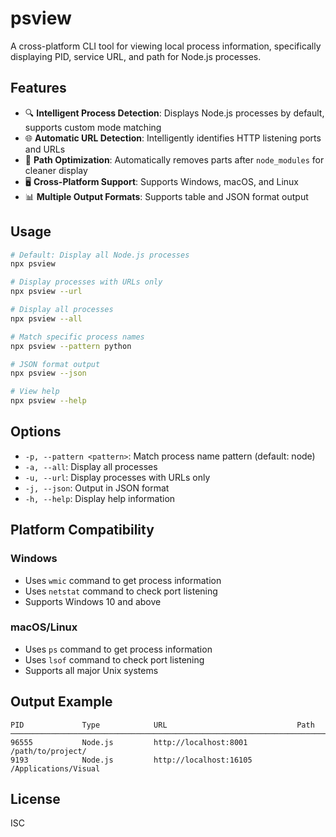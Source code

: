 # psview

A cross-platform CLI tool for viewing local process information, specifically displaying PID, service URL, and path for Node.js processes.

## Features

- 🔍 **Intelligent Process Detection**: Displays Node.js processes by default, supports custom mode matching
- 🌐 **Automatic URL Detection**: Intelligently identifies HTTP listening ports and URLs
- 📁 **Path Optimization**: Automatically removes parts after `node_modules` for cleaner display
- 🖥️ **Cross-Platform Support**: Supports Windows, macOS, and Linux
- 📊 **Multiple Output Formats**: Supports table and JSON format output

## Usage

```bash
# Default: Display all Node.js processes
npx psview

# Display processes with URLs only
npx psview --url

# Display all processes
npx psview --all

# Match specific process names
npx psview --pattern python

# JSON format output
npx psview --json

# View help
npx psview --help
```

## Options

- `-p, --pattern <pattern>`: Match process name pattern (default: node)
- `-a, --all`: Display all processes
- `-u, --url`: Display processes with URLs only
- `-j, --json`: Output in JSON format
- `-h, --help`: Display help information

## Platform Compatibility

### Windows
- Uses `wmic` command to get process information
- Uses `netstat` command to check port listening
- Supports Windows 10 and above

### macOS/Linux
- Uses `ps` command to get process information
- Uses `lsof` command to check port listening
- Supports all major Unix systems

## Output Example

```
PID             Type            URL                             Path
──────────────────────────────────────────────────────────────────────────────
96555           Node.js         http://localhost:8001           /path/to/project/
9193            Node.js         http://localhost:16105          /Applications/Visual
```

## License

ISC